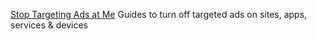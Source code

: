 
[Stop Targeting Ads at Me](https://stoptargetingads.me/)
Guides to turn off targeted ads on sites, apps, services & devices
